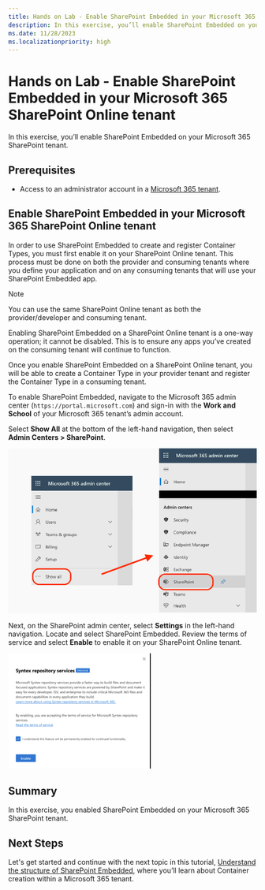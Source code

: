 ```yaml
---
title: Hands on Lab - Enable SharePoint Embedded in your Microsoft 365 SharePoint Online tenant
description: In this exercise, you’ll enable SharePoint Embedded on your Microsoft 365 SharePoint tenant.
ms.date: 11/28/2023
ms.localizationpriority: high
---
```

# Hands on Lab - Enable SharePoint Embedded in your Microsoft 365 SharePoint Online tenant

In this exercise, you’ll enable SharePoint Embedded on your Microsoft 365 SharePoint tenant.

## Prerequisites

- Access to an administrator account in a [Microsoft 365 tenant](https://developer.microsoft.com/microsoft-365/dev-program?ocid=MSlearn).

## Enable SharePoint Embedded in your Microsoft 365 SharePoint Online tenant

In order to use SharePoint Embedded to create and register Container Types, you must first enable it on your SharePoint Online tenant. This process must be done on both the provider and consuming tenants where you define your application and on any consuming tenants that will use your SharePoint Embedded app.

> [!NOTE]
> You can use the same SharePoint Online tenant as both the provider/developer and consuming tenant.

Enabling SharePoint Embedded on a SharePoint Online tenant is a one-way operation; it cannot be disabled. This is to ensure any apps you’ve created on the consuming tenant will continue to function.

Once you enable SharePoint Embedded on a SharePoint Online tenant, you will be able to create a Container Type in your provider tenant and register the Container Type in a consuming tenant.

To enable SharePoint Embedded, navigate to the Microsoft 365 admin center (`https://portal.microsoft.com`) and sign-in with the **Work and School** of your Microsoft 365 tenant’s admin account.

Select **Show All** at the bottom of the left-hand navigation, then select **Admin Centers > SharePoint**.

![Screenshot of Microsoft 365 admin center.](./images/m01/03-enable-repository-services.png)

Next, on the SharePoint admin center, select **Settings** in the left-hand navigation. Locate and select SharePoint Embedded. Review the terms of service and select **Enable** to enable it on your SharePoint Online tenant.

![Screenshot of the SharePoint admin center Settings page.](./images/m01/03-enable-repository-services-finished.png)

## Summary

In this exercise, you enabled SharePoint Embedded on your Microsoft 365 SharePoint tenant.

## Next Steps

Let's get started and continue with the next topic in this tutorial, [Understand the structure of SharePoint Embedded](m01-04-hol.md), where you’ll learn about Container creation within a Microsoft 365 tenant.
